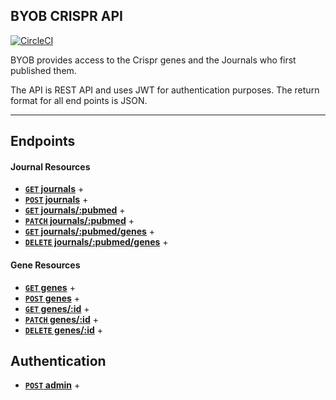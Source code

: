 ## BYOB CRISPR API

[![CircleCI](https://circleci.com/gh/EvanSays/byob/tree/master.svg?style=svg)](https://circleci.com/gh/EvanSays/byob/tree/master)

BYOB provides access to the Crispr genes and the Journals who first published them.

The API is REST API and uses JWT for authentication purposes. The return format for all end points is JSON.

---

## Endpoints

#### Journal Resources

- **[<code>GET</code> journals]()** +
- **[<code>POST</code> journals]()** +
- **[<code>GET</code> journals/:pubmed]()** +
- **[<code>PATCH</code> journals/:pubmed]()** +
- **[<code>GET</code> journals/:pubmed/genes]()** +
- **[<code>DELETE</code> journals/:pubmed/genes]()** +

#### Gene Resources

- **[<code>GET</code> genes]()** +
- **[<code>POST</code> genes]()** +
- **[<code>GET</code> genes/:id]()** +
- **[<code>PATCH</code> genes/:id]()** +
- **[<code>DELETE</code> genes/:id]()** +

## Authentication
- **[<code>POST</code> admin](https://github.com/EvanSays/byob/blob/master/docs/Auth.md)** +
